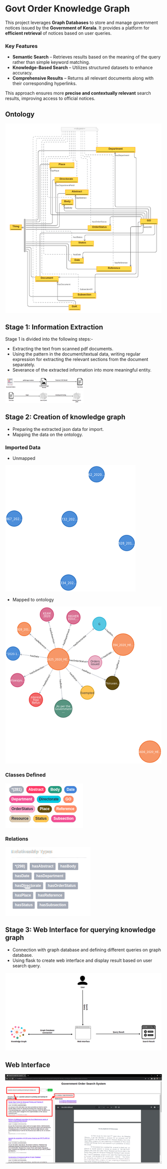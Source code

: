 # Govt Order Knowledge Graph

This project leverages **Graph Databases** to store and manage government notices issued by the **Government of Kerala**. It provides a platform for **efficient retrieval** of notices based on user queries.  

### Key Features  
- **Semantic Search** – Retrieves results based on the meaning of the query rather than simple keyword matching.  
- **Knowledge-Based Search** – Utilizes structured datasets to enhance accuracy.  
- **Comprehensive Results** – Returns all relevant documents along with their corresponding hyperlinks.  

This approach ensures more **precise and contextually relevant** search results, improving access to official notices.


## Ontology
![Ontology](img/KGO_Ontology.png)

## Stage 1: Information Extraction
Stage 1 is divided into the following steps:-
- Extracting the text from scanned pdf documents.<br>
- Using the pattern in the document/textual data, writing regular expression for extracting the relevant sections from the document separately.<br>
- Severance of the extracted information into more meaningful entity.<br>
  
<div style="width:50%">

![Stage 1-1](/img/stage-1-1.png)
![Stage 1-2](/img/stage-1-2.png)

</div>

## Stage 2: Creation of knowledge graph
- Preparing the extracted json data for import.
- Mapping the data on the ontology.

### Imported Data

- Unmapped

![Unmapped](/img/Data-unmapped.png)
<br>
- Mapped to ontology

![Mapped](/img/data-mapped.png)

### Classes Defined
![Classes](/img/classes.png)

### Relations
![Relations](/img/relations.png)

## Stage 3: Web Interface for querying knowledge graph
- Connection with graph database and defining different queries on graph database.
- Using flask to create web interface and display result based on user search query. 

![Relations](/img/stage-3.png)


## Web Interface

![Interface](/img/web-interface.png)
